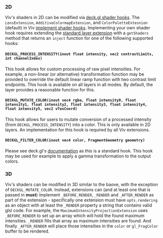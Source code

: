 ### 2D

Viv's shaders in 2D can be modified via [deck.gl shader hooks](https://deck.gl/docs/developer-guide/custom-layers/writing-shaders#standard-shader-hooks). The `LensExtension`, `AdditiveColormapExtension`, and `ColorPaletteExtesnion` (default) in Viv [implement shader hooks](https://github.com/hms-dbmi/viv/tree/master/src/extensions). Implementing your own shader hook requires extending the [standard layer extension](https://deck.gl/docs/api-reference/extensions/overview) with a `getShaders` method that returns an `inject` function for one of the following supported hooks:

#### `DECKGL_PROCESS_INTENSITY(inout float intensity, vec2 contrastLimits, int channelIndex)`

This hook allows for custom processing of raw pixel intensities. For example, a non-linear (or alternative) transformation function may be provided to override the default linear ramp function with two contrast limit endpoints. This hook is available on all layers in all modes. By default, the layer provides a reasonable function for this.

#### `DECKGL_MUTATE_COLOR(inout vec4 rgba, float intensity0, float intensity1, float intensity2, float intensity3, float intensity4, float intensity5, vec2 vTexCoord)`

This hook allows for users to mutate conversion of a processed intensity (from `DECKGL_PROCESS_INTENSITY`) into a color. This is only available in 2D layers. An implementation for this hook is required by all Viv extensions.

#### `DECKGL_FILTER_COLOR(inout vec4 color, FragmentGeometry geometry)`

Please see deck.gl's [documentation](https://deck.gl/docs/developer-guide/custom-layers/writing-shaders#fsdeckgl_filter_color) as this is a standard hook. This hook may be used for example to apply a gamma transformation to the output colors.

### 3D

Viv's shaders can be modified in 3D similar to the baove, with the exception of `DECKGL_MUTATE_COLOR`. Instead, extensions can (and at least one that is passed in **must**) implement `_BEFORE_RENDER`, `_RENDER` and `_AFTER_RENDER` as part of the extension - specifically one extension must have `opts.rendering` as an object with at least the `_RENDER` property a string that contains valid glsl code. For example, the `MaximumIntensityProjectionExtension` uses `_BEFORE_RENDER` to set up an array which will hold the found maximum intensities. `_RENDER` fills that array as maximum intensities are found. And finally `_AFTER_RENDER` will place those intensities in the `color` or `gl_FragColor` buffer to be rendered.
